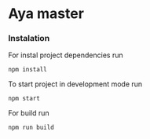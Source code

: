 # **Aya master** 

### Instalation
For instal project dependencies run
```
npm install
```
To start project in development mode run
```
npm start
```
For build run
```
npm run build
```
